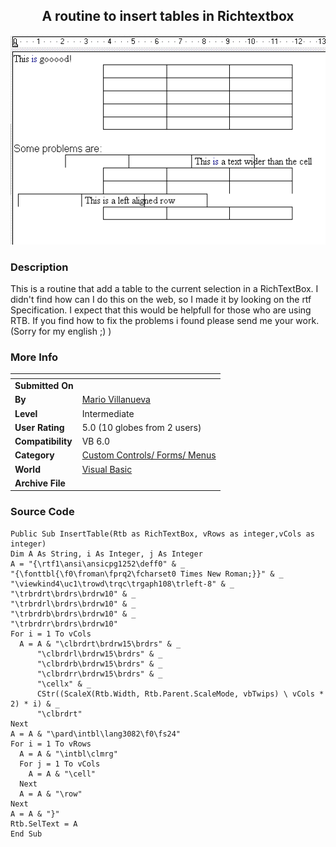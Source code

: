 ﻿<div align="center">

## A routine to insert tables in Richtextbox

<img src="PIC20051216159357030.GIF">
</div>

### Description

This is a routine that add a table to the current selection in a RichTextBox. I didn't find how can I do this on the web, so I made it by looking on the rtf Specification. I expect that this would be helpfull for those who are using RTB. If you find how to fix the problems i found please send me your work. (Sorry for my english ;) )
 
### More Info
 


<span>             |<span>
---                |---
**Submitted On**   |
**By**             |[Mario Villanueva](https://github.com/Planet-Source-Code/PSCIndex/blob/master/ByAuthor/mario-villanueva.md)
**Level**          |Intermediate
**User Rating**    |5.0 (10 globes from 2 users)
**Compatibility**  |VB 6\.0
**Category**       |[Custom Controls/ Forms/  Menus](https://github.com/Planet-Source-Code/PSCIndex/blob/master/ByCategory/custom-controls-forms-menus__1-4.md)
**World**          |[Visual Basic](https://github.com/Planet-Source-Code/PSCIndex/blob/master/ByWorld/visual-basic.md)
**Archive File**   |[](https://github.com/Planet-Source-Code/mario-villanueva-a-routine-to-insert-tables-in-richtextbox__1-63675/archive/master.zip)





### Source Code

```
Public Sub InsertTable(Rtb as RichTextBox, vRows as integer,vCols as integer)
Dim A As String, i As Integer, j As Integer
A = "{\rtf1\ansi\ansicpg1252\deff0" & _
"{\fonttbl{\f0\froman\fprq2\fcharset0 Times New Roman;}}" & _
"\viewkind4\uc1\trowd\trqc\trgaph108\trleft-8" & _
"\trbrdrt\brdrs\brdrw10" & _
"\trbrdrl\brdrs\brdrw10" & _
"\trbrdrb\brdrs\brdrw10" & _
"\trbrdrr\brdrs\brdrw10"
For i = 1 To vCols
  A = A & "\clbrdrt\brdrw15\brdrs" & _
      "\clbrdrl\brdrw15\brdrs" & _
      "\clbrdrb\brdrw15\brdrs" & _
      "\clbrdrr\brdrw15\brdrs" & _
      "\cellx" & _
      CStr((ScaleX(Rtb.Width, Rtb.Parent.ScaleMode, vbTwips) \ vCols * 2) * i) & _
      "\clbrdrt"
Next
A = A & "\pard\intbl\lang3082\f0\fs24"
For i = 1 To vRows
  A = A & "\intbl\clmrg"
  For j = 1 To vCols
    A = A & "\cell"
  Next
  A = A & "\row"
Next
A = A & "}"
Rtb.SelText = A
End Sub
```


